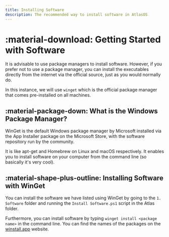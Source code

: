 ```yaml
---
title: Installing Software
description: The recommended way to install software in AtlasOS
---
```


# :material-download: Getting Started with Software

It is advisable to use package managers to install software. However, if you prefer not to use a package manager, you can install the executables directly from the internet via the official source, just as you would normally do.

In this instance, we will use `winget` which is the official package manager that comes pre-installed on all machines.

## :material-package-down: What is the Windows Package Manager?

WinGet is the default Windows package manager by Microsoft installed via the App Installer package on the Microsoft Store, with the software repository run by the community.

It is like apt-get and Homebrew on Linux and macOS respectively. It enables you to install software on your computer from the command line (so basically it's very cool).

## :material-shape-plus-outline: Installing Software with WinGet

You can install the software we have listed using WinGet by going to the `1. Software` folder and running the `Install Software.ps1` script in the Atlas folder.

Furthermore, you can install software by typing `winget install <package name>` in the command line. You can find the names of the packages on the [winstall.app](https://winstall.app/) website.
